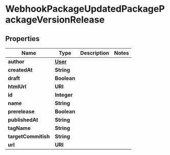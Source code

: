 

# WebhookPackageUpdatedPackagePackageVersionRelease


## Properties

| Name | Type | Description | Notes |
|------------ | ------------- | ------------- | -------------|
|**author** | [**User**](User.md) |  |  |
|**createdAt** | **String** |  |  |
|**draft** | **Boolean** |  |  |
|**htmlUrl** | **URI** |  |  |
|**id** | **Integer** |  |  |
|**name** | **String** |  |  |
|**prerelease** | **Boolean** |  |  |
|**publishedAt** | **String** |  |  |
|**tagName** | **String** |  |  |
|**targetCommitish** | **String** |  |  |
|**url** | **URI** |  |  |



